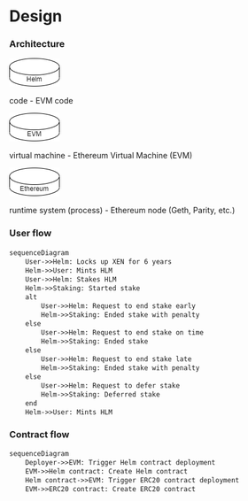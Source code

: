 # Design

### Architecture

![](<.gitbook/assets/Untitled Diagram.drawio (2).png>)

code - EVM code

![](<.gitbook/assets/Untitled Diagram.drawio (1).png>)

virtual machine - Ethereum Virtual Machine (EVM)

![](<.gitbook/assets/Untitled Diagram.drawio.png>)

runtime system (process) - Ethereum node (Geth, Parity, etc.)

### User flow

```mermaid
sequenceDiagram
    User->>Helm: Locks up XEN for 6 years
    Helm->>User: Mints HLM
    User->>Helm: Stakes HLM
    Helm->>Staking: Started stake
    alt
        User->>Helm: Request to end stake early
        Helm->>Staking: Ended stake with penalty
    else
        User->>Helm: Request to end stake on time
        Helm->>Staking: Ended stake
    else
        User->>Helm: Request to end stake late
        Helm->>Staking: Ended stake with penalty
    else
        User->>Helm: Request to defer stake
        Helm->>Staking: Deferred stake
    end
    Helm->>User: Mints HLM
```

### Contract flow

```mermaid
sequenceDiagram
    Deployer->>EVM: Trigger Helm contract deployment
    EVM->>Helm contract: Create Helm contract
    Helm contract->>EVM: Trigger ERC20 contract deployment
    EVM->>ERC20 contract: Create ERC20 contract
```
